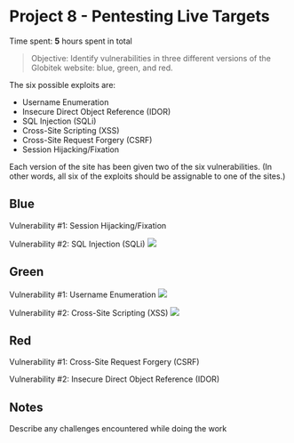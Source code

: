 # Project 8 - Pentesting Live Targets

Time spent: **5** hours spent in total

> Objective: Identify vulnerabilities in three different versions of the Globitek website: blue, green, and red.

The six possible exploits are:
* Username Enumeration
* Insecure Direct Object Reference (IDOR)
* SQL Injection (SQLi)
* Cross-Site Scripting (XSS)
* Cross-Site Request Forgery (CSRF)
* Session Hijacking/Fixation

Each version of the site has been given two of the six vulnerabilities. (In other words, all six of the exploits should be assignable to one of the sites.)

## Blue

Vulnerability #1: Session Hijacking/Fixation

Vulnerability #2: SQL Injection (SQLi) ![](https://i.imgur.com/ZgwfqCj.gif)


## Green

Vulnerability #1: Username Enumeration ![](https://i.imgur.com/fYn2e1L.gif)

Vulnerability #2: Cross-Site Scripting (XSS) ![](https://i.imgur.com/MHZClUP.gif)


## Red

Vulnerability #1: Cross-Site Request Forgery (CSRF)

Vulnerability #2: Insecure Direct Object Reference (IDOR)


## Notes

Describe any challenges encountered while doing the work
